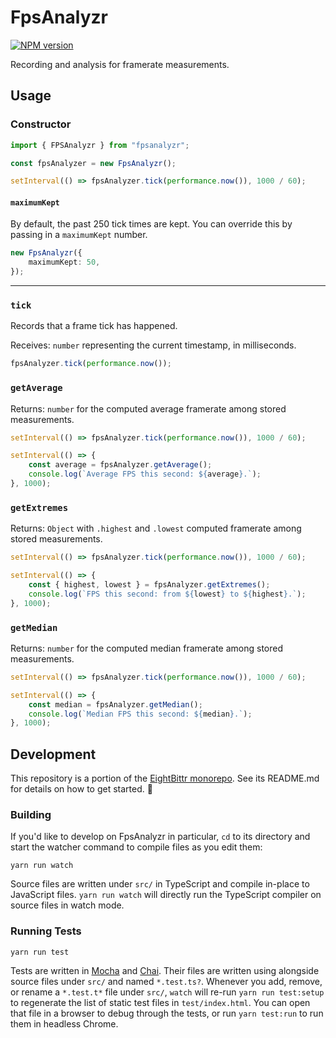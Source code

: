 <!-- Top -->
# FpsAnalyzr

[![NPM version](https://badge.fury.io/js/fpsanalyzr.svg)](http://badge.fury.io/js/fpsanalyzr)

Recording and analysis for framerate measurements.
<!-- /Top -->

## Usage

### Constructor

```typescript
import { FPSAnalyzr } from "fpsanalyzr";

const fpsAnalyzer = new FpsAnalyzr();

setInterval(() => fpsAnalyzer.tick(performance.now()), 1000 / 60);
```

#### `maximumKept`

By default, the past 250 tick times are kept.
You can override this by passing in a `maximumKept` number.

```typescript
new FpsAnalyzr({
    maximumKept: 50,
});
```

---

### `tick`

Records that a frame tick has happened.

Receives: `number` representing the current timestamp, in milliseconds.

```typescript
fpsAnalyzer.tick(performance.now());
```

### `getAverage`

Returns: `number` for the computed average framerate among stored measurements.

```typescript
setInterval(() => fpsAnalyzer.tick(performance.now()), 1000 / 60);

setInterval(() => {
    const average = fpsAnalyzer.getAverage();
    console.log(`Average FPS this second: ${average}.`);
}, 1000);
```

### `getExtremes`

Returns: `Object` with `.highest` and `.lowest` computed framerate among stored measurements.

```typescript
setInterval(() => fpsAnalyzer.tick(performance.now()), 1000 / 60);

setInterval(() => {
    const { highest, lowest } = fpsAnalyzer.getExtremes();
    console.log(`FPS this second: from ${lowest} to ${highest}.`);
}, 1000);
```

### `getMedian`

Returns: `number` for the computed median framerate among stored measurements.

```typescript
setInterval(() => fpsAnalyzer.tick(performance.now()), 1000 / 60);

setInterval(() => {
    const median = fpsAnalyzer.getMedian();
    console.log(`Median FPS this second: ${median}.`);
}, 1000);
```

<!-- Development -->
## Development

This repository is a portion of the [EightBittr monorepo](https://raw.githubusercontent.com/FullScreenShenanigans/EightBittr).
See its README.md for details on how to get started. 💖

### Building

If you'd like to develop on FpsAnalyzr in particular, `cd` to its directory and start the watcher command to compile files as you edit them:

```shell
yarn run watch
```

Source files are written under `src/` in TypeScript and compile in-place to JavaScript files.
`yarn run watch` will directly run the TypeScript compiler on source files in watch mode.

### Running Tests

```shell
yarn run test
```

Tests are written in [Mocha](https://github.com/mochajs/mocha) and [Chai](https://github.com/chaijs/chai).
Their files are written using alongside source files under `src/` and named `*.test.ts?`.
Whenever you add, remove, or rename a `*.test.t*` file under `src/`, `watch` will re-run `yarn run test:setup` to regenerate the list of static test files in `test/index.html`.
You can open that file in a browser to debug through the tests, or run `yarn test:run` to run them in headless Chrome.

<!-- Maps -->
<!-- /Maps -->
<!-- /Development -->
